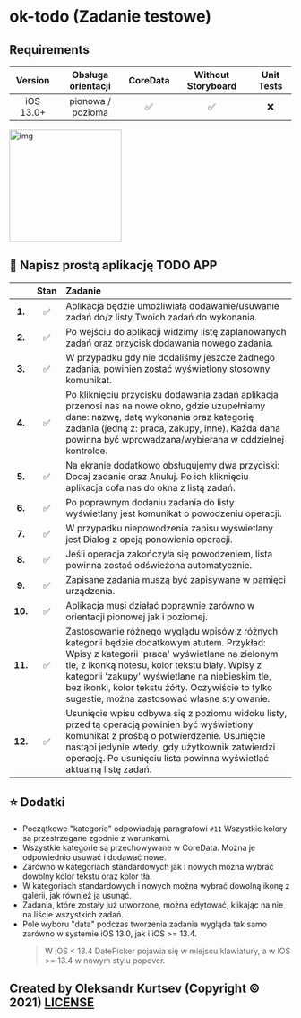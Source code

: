 # ok-todo (Zadanie testowe)

## Requirements

| Version | Obsługa orientacji | CoreData | Without Storyboard | Unit Tests |
| :-----: | :----------------: | :------: | :----------------: | :--------: |
| iOS 13.0+ | pionowa / pozioma | ✅ | ✅ | ❌ |

<img width="200" alt="img" src="https://user-images.githubusercontent.com/27446881/145494393-bbaf7648-3f35-4f48-a3aa-396cd0d5257c.gif">

## 🎯 Napisz prostą aplikację TODO APP

|     | Stan | Zadanie | 
| :-: | :--: | :----- |
| **1.** | ✅ | Aplikacja będzie umożliwiała dodawanie/usuwanie zadań do/z listy Twoich zadań do wykonania. |
| **2.** | ✅ | Po wejściu do aplikacji widzimy listę zaplanowanych zadań oraz przycisk dodawania nowego zadania. |
| **3.** | ✅ | W przypadku gdy nie dodaliśmy jeszcze żadnego zadania, powinien zostać wyświetlony stosowny komunikat. |
| **4.** | ✅ | Po kliknięciu przycisku dodawania zadań aplikacja przenosi nas na nowe okno, gdzie uzupełniamy dane: nazwę, datę wykonania oraz kategorię zadania (jedną z: praca, zakupy, inne). Każda dana powinna być wprowadzana/wybierana w oddzielnej kontrolce. |
| **5.** | ✅ | Na ekranie dodatkowo obsługujemy dwa przyciski: Dodaj zadanie oraz Anuluj. Po ich kliknięciu aplikacja cofa nas do okna z listą zadań. |
| **6.** | ✅ | Po poprawnym dodaniu zadania do listy wyświetlany jest komunikat o powodzeniu operacji. |
| **7.** | ✅ | W przypadku niepowodzenia zapisu wyświetlany jest Dialog z opcją ponowienia operacji. |
| **8.** | ✅ | Jeśli operacja zakończyła się powodzeniem, lista powinna zostać odświeżona automatycznie. |
| **9.** | ✅ | Zapisane zadania muszą być zapisywane w pamięci urządzenia. |
| **10.** | ✅ | Aplikacja musi działać poprawnie zarówno w orientacji pionowej jak i poziomej. |
| **11.** | ✅ | Zastosowanie różnego wyglądu wpisów z różnych kategorii będzie dodatkowym atutem. Przykład: Wpisy z kategorii 'praca' wyświetlane na zielonym tle, z ikonką notesu, kolor tekstu biały. Wpisy z kategorii 'zakupy' wyświetlane na niebieskim tle, bez ikonki, kolor tekstu żółty. Oczywiście to tylko sugestie, można zastosować własne stylowanie. |
| **12.** | ✅ | Usunięcie wpisu odbywa się z poziomu widoku listy, przed tą operacją powinien być wyświetlony komunikat z prośbą o potwierdzenie. Usunięcie nastąpi jedynie wtedy, gdy użytkownik zatwierdzi operację. Po usunięciu lista powinna wyświetlać aktualną listę zadań. |

## ⭐️ Dodatki

 - Początkowe "kategorie" odpowiadają paragrafowi ```#11``` Wszystkie kolory są przestrzegane zgodnie z warunkami.
 - Wszystkie kategorie są przechowywane w CoreData. Można je odpowiednio usuwać i dodawać nowe.
 - Zarówno w kategoriach standardowych jak i nowych można wybrać dowolny kolor tekstu oraz kolor tła.
 - W kategoriach standardowych i nowych można wybrać dowolną ikonę z galerii, jak również ją usunąć.
 - Zadania, które zostały już utworzone, można edytować, klikając na nie na liście wszystkich zadań.
 - Pole wyboru "data" podczas tworzenia zadania wygląda tak samo zarówno w systemie iOS 13.0, jak i iOS >= 13.4. 
    > W iOS < 13.4 DatePicker pojawia się w miejscu klawiatury, a w iOS >= 13.4 w nowym stylu popover.

## Created by Oleksandr Kurtsev (Copyright © 2021) [LICENSE](https://github.com/kurtsev0103/ok-todo/blob/main/LICENSE)
